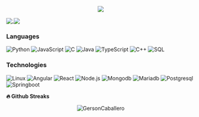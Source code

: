 <p align='center'>
    <img src="https://cdn.dribbble.com/users/981298/screenshots/3816217/media/88dfd319cc1db2c373003ed45880eeae.gif">
</p>

<a href="https://github-readme-stats.vercel.app/api?username=GersonCaballero&count_private=true&show_icons=true&theme=chartreuse-dark">
  <img align="center" src="https://github-readme-stats.vercel.app/api?username=GersonCaballero&bg_color=30,e96443,904e95&title_color=fff&text_color=fff" />
</a>
<a href="https://github.com/GersonCaballero">
  <img align="center" src="https://github-readme-stats.vercel.app/api/top-langs/?username=GersonCaballero&bg_color=30,e96443,904e95&title_color=fff&text_color=fff" />
</a>


### Languages

![Python](https://img.shields.io/badge/-Python-000?&logo=Python)
![JavaScript](https://img.shields.io/badge/-JavaScript-000?&logo=JavaScript)
![C](https://img.shields.io/badge/-C-000?&logo=C)
![Java](https://img.shields.io/badge/-Java-000?&logo=Java&logoColor=007396)
![TypeScript](https://img.shields.io/badge/-TypeScript-000?&logo=TypeScript)
![C++](https://img.shields.io/badge/-C++-000?&logo=c%2b%2b&logoColor=00599C)
![SQL](https://img.shields.io/badge/-SQL-000?&logo=MySQL)


### Technologies

![Linux](https://img.shields.io/badge/-Linux-000?&logo=Linux)
![Angular](https://img.shields.io/badge/-Angular-000?&logo=Angular)
![React](https://img.shields.io/badge/-React-000?&logo=React)
![Node.js](https://img.shields.io/badge/-Node.js-000?&logo=node.js)
![Mongodb](https://img.shields.io/badge/-Mongodb-000?&logo=Mongodb)
![Mariadb](https://img.shields.io/badge/-Mariadb-000?&logo=Mariadb)
![Postgresql](https://img.shields.io/badge/-Postgresql-000?&logo=Postgresql)
![Springboot](https://img.shields.io/badge/-Springboot-000?&logo=Springboot)



<b>🔥 Github Streaks</b>
<p align="center"><img src="https://github-readme-streak-stats.herokuapp.com/?user=GersonCaballero&theme=black-ice&hide_border=true&stroke=0000&background=0D1117&ring=e05397&fire=e05397&currStreakLabel=e05397&bg_color=30,e96443,904e95&title_color=fff&text_color=fff" alt="GersonCaballero" /></p>

